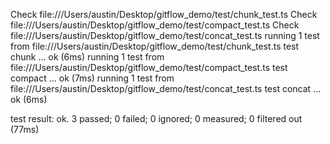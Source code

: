 Check file:///Users/austin/Desktop/gitflow_demo/test/chunk_test.ts
Check file:///Users/austin/Desktop/gitflow_demo/test/compact_test.ts
Check file:///Users/austin/Desktop/gitflow_demo/test/concat_test.ts
running 1 test from file:///Users/austin/Desktop/gitflow_demo/test/chunk_test.ts
test chunk ... ok (6ms)
running 1 test from file:///Users/austin/Desktop/gitflow_demo/test/compact_test.ts
test compact ... ok (7ms)
running 1 test from file:///Users/austin/Desktop/gitflow_demo/test/concat_test.ts
test concat ... ok (6ms)

test result: ok. 3 passed; 0 failed; 0 ignored; 0 measured; 0 filtered out (77ms)
